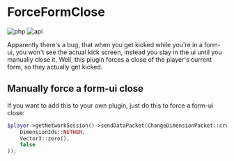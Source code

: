 # ForceFormClose

![php](https://img.shields.io/badge/php-8.1-informational)
![api](https://img.shields.io/badge/pocketmine-5.0-informational)

Apparently there's a bug, that when you get kicked while you're in a form-ui, you won't see the actual kick screen, instead you stay in the ui until you manually close it.
Well, this plugin forces a close of the player's current form, so they actually get kicked.

## Manually force a form-ui close
If you want to add this to your own plugin, just do this to force a form-ui close:
```php
$player->getNetworkSession()->sendDataPacket(ChangeDimensionPacket::create(
    DimensionIds::NETHER,
    Vector3::zero(),
    false
));
```